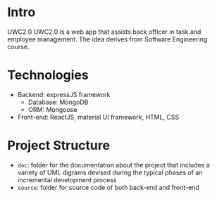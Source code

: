 # Intro
UWC2.0 UWC2.0 is a web app that assists back officer in task and employee management. The idea derives from Software Engineering course.

# Technologies
- Backend: expressJS framework
  - Database: MongoDB
  - ORM: Mongoose
- Front-end: ReactJS, material UI framework, HTML, CSS

# Project Structure
- `doc`: folder for the documentation about the project that includes a variety of UML digrams devised during the typical phases of an incremental development process
- `source`: folder for source code of both back-end and front-end
